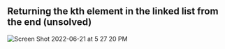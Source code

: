 ## Returning the kth element in the linked list from the end (unsolved)

![Screen Shot 2022-06-21 at 5 27 20 PM](https://user-images.githubusercontent.com/55909913/174918290-b802ac3c-207c-4438-b8e0-0e5386e4bb72.png)
